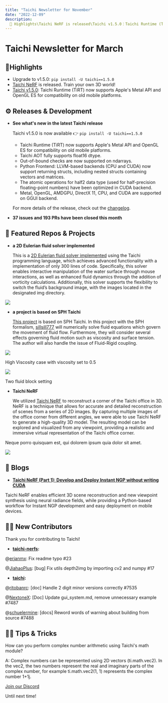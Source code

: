 ```yaml
---
title: "Taichi Newsletter for November"
date: "2022-12-09"
description:
  📌 Highlights\Taichi NeRF is released\Taichi v1.5.0：Taichi Runtime (TiRT) now supports Apple's Metal API and OpenGL ES for compatibility on old mobile platforms
---
```


# Taichi Newsletter for March
<div class="alert--warning alert alert-no-border">

## 📌Highlights
 
- Upgrade to v1.5.0: `pip install -U taichi==1.5.0`
- [Taichi NeRF](https://github.com/taichi-dev/taichi-nerfs) is released. Train your own 3D world!
- [Taichi v1.5.0](https://github.com/taichi-dev/taichi/releases/tag/v1.5.0): Taichi Runtime (TiRT) now supports Apple's Metal API and OpenGL ES for compatibility on old mobile platforms. 
 

</div>

##  ⚙️ Releases & Development

- **See what's new in the latest Taichi release**

    Taichi v1.5.0 is now available 👉 `pip install -U taichi==1.5.0`
    - Taichi Runtime (TiRT) now supports Apple's Metal API and OpenGL ES for compatibility on old mobile platforms.
    - Taichi AOT fully supports float16 dtype.
    - Out-of-bound checks are now supported on ndarrays.
    - Python Frontend: LLVM-based backends (CPU and CUDA) now support returning structs, including nested structs containing vectors and matrices.
    - The atomic operations for half2 data type (used for half-precision floating-point numbers) have been optimized in CUDA backend.
    - Metal, OpenGL, AMDGPU, DirectX 11, CPU, and CUDA are supported on GGUI backend.

    For more details of the release, check out the [changelog](https://github.com/taichi-dev/taichi/releases/tag/v1.5.0).
    
- **37 issues and 193 PRs have been closed this month**

## 🌟 Featured Repos & Projects

- **a 2D Eulerian fluid solver implemented**

    This is a [2D Eulerian fluid solver implemented](http://github.com/Lee-abcde/2DEulerianFluidSolver/tree/main) using the Taichi programming language, which achieves advanced functionality with a implementation of only 300 lines of code. Specifically, this solver enables interactive manipulation of the water surface through mouse interactions, as well as enhanced fluid dynamics through the addition of vorticity calculations. Additionally, this solver supports the flexibility to switch the fluid’s background image, with the images located in the designated img directory.

![](https://user-images.githubusercontent.com/124654014/231320221-db5038ea-6e18-4f9e-98e3-801d0eae21e0.gif)

- **a project is based on SPH Taichi**

    [This project](https://github.com/sillsill777/SPH-Fluid-Simulation) is based on SPH Taichi. In this project with the SPH formalism, [sillsill777](https://github.com/sillsill777) will numerically solve fluid equations which govern the movement of fluid flow. Furthermore, they will consider several effects governing fluid motion such as viscosity and surface tension. The author will also handle the issue of Fluid-Rigid coupling.

![](https://user-images.githubusercontent.com/124654014/231322232-21962c8e-40fa-4c20-ab83-0b0c37de75e6.gif)

High Viscosity case with viscosity set to 0.5

![](https://user-images.githubusercontent.com/124654014/231322239-e9494f74-0943-492a-8f25-63f12f9a60f3.gif)

Two fluid block setting


- **Taichi NeRF**

   We utilized [Taichi NeRF](http://github.com/taichi-dev/taichi-nerfs) to reconstruct a corner of the Taichi office in 3D. NeRF is a technique that allows for accurate and detailed reconstruction of scenes from a series of 2D images. By capturing multiple images of the office corner from different angles, we were able to use Taichi NeRF to generate a high-quality 3D model. The resulting model can be explored and visualized from any viewpoint, providing a realistic and immersive virtual representation of the Taichi office corner.

Neque porro quisquam est, qui dolorem ipsum quia dolor sit amet.

![](https://user-images.githubusercontent.com/124654014/231321710-8313da5a-b45c-49c9-a671-6ed051d1c71b.gif)

## 📝 Blogs

- **[Taichi NeRF (Part 1): Develop and Deploy Instant NGP without writing CUDA](https://docs.taichi-lang.org/blog/taichi-instant-ngp)**

Taichi NeRF enables efficient 3D scene reconstruction and new viewpoint synthesis using neural radiance fields, while providing a Python-based workflow for Instant NGP development and easy deployment on mobile devices.

## 🧑‍💻 New Contributors

Thank you for contributing to Taichi!

- **[taichi-nerfs](https://github.com/taichi-dev/taichi-nerfs):**

@[erjanmx](https://github.com/erjanmx): Fix readme typo #23

@[JiahaoPlus](https://github.com/JiahaoPlus): [bug] Fix utils depth2img by importing cv2 and numpy #17

- **[taichi](https://github.com/taichi-dev/taichi):**

@[ritobanrc](https://github.com/ritobanrc): [doc] Handle 2 digit minor versions correctly #7535

@[NextoneX](https://github.com/NextoneX): [Doc] Update gui_system.md, remove unnecessary example #7487

@[schuelermine](https://github.com/schuelermine): [docs] Reword words of warning about building from source #7488

## 🙋‍♂️ Tips & Tricks
 
How can you perform complex number arithmetic using Taichi's math module?

A: Complex numbers can be represented using 2D vectors (ti.math.vec2). In the vec2, the two numbers represent the real and imaginary parts of the complex number, for example ti.math.vec2(1, 1) represents the complex number 1+1j.

[Join our Discord](https://discord.com/invite/f25GRdXRfg)

Until next time! 











